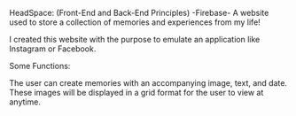 HeadSpace: (Front-End and Back-End Principles)
-Firebase-
A website used to store a collection of memories and experiences from my life! 

I created this website with the purpose to emulate an application like Instagram or Facebook.

Some Functions:

The user can create memories with an accompanying image, text, and date. These images will be displayed in a grid format for the user to view at anytime.
